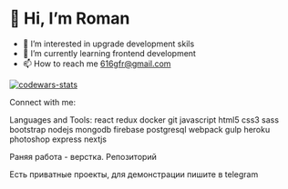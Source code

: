 <h1>👋 Hi, I’m Roman</h1>

- 👀 I’m interested in upgrade development skils
- 🌱 I’m currently learning frontend development
- 📫 How to reach me 616gfr@gmail.com

<p align="left">
  <a href="https://www.codewars.com/users/realing29" target="blank">
    <img src="https://www.codewars.com/users/realing29/badges/large" alt="codewars-stats" /> 
  </a>
</p>

Connect with me:


Languages and Tools:
react redux docker git javascript html5 css3 sass bootstrap nodejs mongodb firebase postgresql webpack gulp heroku photoshop express nextjs


Раняя работа - верстка. Репозиторий

Есть приватные проекты, для демонстрации пишите в telegram

